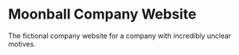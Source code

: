 # Moonball Company Website

The fictional company website for a company with incredibly unclear motives.
